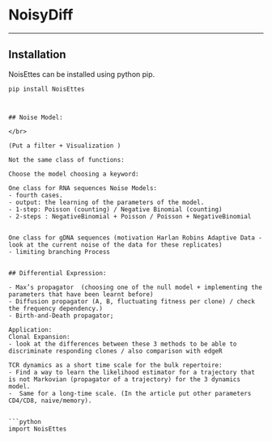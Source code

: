 # NoisyDiff

----------------------------------------------------------------------------------------------------------------------------

## Installation

NoisEttes can be installed using python pip.

```console
pip install NoisEttes



## Noise Model:

</br>

(Put a filter + Visualization )

Not the same class of functions:

Choose the model choosing a keyword:

One class for RNA sequences Noise Models:
- fourth cases. 
- output: the learning of the parameters of the model.
- 1-step: Poisson (counting) / Negative Binomial (counting)
- 2-steps : NegativeBinomial + Poisson / Poisson + NegativeBinomial 


One class for gDNA sequences (motivation Harlan Robins Adaptive Data - look at the current noise of the data for these replicates)
- limiting branching Process 


## Differential Expression: 

- Max’s propagator  (choosing one of the null model + implementing the parameters that have been learnt before)
- Diffusion propagator (A, B, fluctuating fitness per clone) / check the frequency dependency.) 
- Birth-and-Death propagator;

Application:
Clonal Expansion:
- look at the differences between these 3 methods to be able to discriminate responding clones / also comparison with edgeR

TCR dynamics as a short time scale for the bulk repertoire:
- Find a way to learn the likelihood estimator for a trajectory that is not Markovian (propagator of a trajectory) for the 3 dynamics model.
-  Same for a long-time scale. (In the article put other parameters CD4/CD8, naive/memory).


```python 
import NoisEttes

